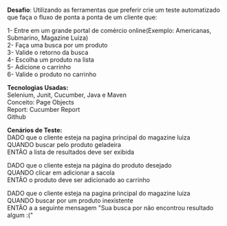 **Desafio**: 
Utilizando as ferramentas que preferir crie um teste automatizado que faça o fluxo de ponta a ponta de um cliente que: 
 
  1- Entre em um grande portal de comércio online(Exemplo: Americanas, Submarino, Magazine Luiza) <br>
  2- Faça uma busca por um produto <br>
  3- Valide o retorno da busca <br>
  4- Escolha um produto na lista <br>
  5- Adicione o carrinho <br>
  6- Valide o produto no carrinho<br>

**Tecnologias Usadas:**<br>
Selenium, Junit, Cucumber, Java e Maven<br>
Conceito: Page Objects<br>
Report: Cucumber Report<br>
Github<br>

**Cenários de Teste:**<br>
DADO que o cliente esteja na pagina principal do magazine luiza<br>
QUANDO buscar pelo produto geladeira<br>
ENTÃO a lista de resultados deve ser exibida<br>

DADO que o cliente esteja na página do produto desejado<br>
QUANDO clicar em adicionar a sacola<br>
ENTÃO o produto deve ser adicionado ao carrinho<br>

DADO que o cliente esteja na pagina principal do magazine luiza<br>
QUANDO buscar por um produto inexistente<br>
ENTÃO a a seguinte mensagem "Sua busca por  não encontrou resultado algum :("<br>
